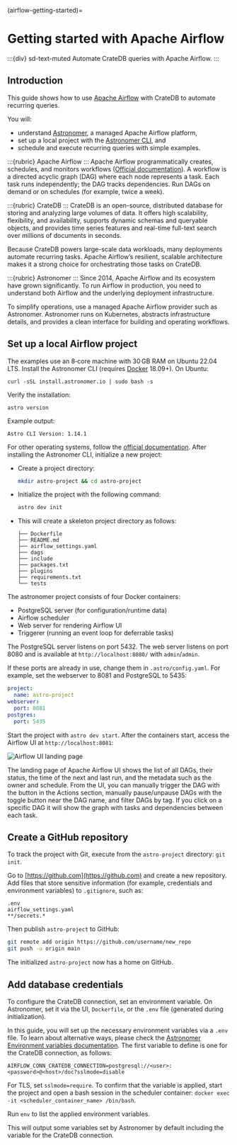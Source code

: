 (airflow-getting-started)=
# Getting started with Apache Airflow

:::{div} sd-text-muted
Automate CrateDB queries with Apache Airflow.
:::

## Introduction

This guide shows how to use [Apache Airflow] with CrateDB to automate recurring queries.

You will:
- understand [Astronomer], a managed Apache Airflow platform,
- set up a local project with the [Astronomer CLI], and
- schedule and execute recurring queries with simple examples.

:::{rubric} Apache Airflow
:::
Apache Airflow programmatically creates, schedules, and monitors workflows
([Official documentation](https://airflow.apache.org/docs/)). A workflow
is a directed acyclic graph (DAG) where each node represents a task. Each
task runs independently; the DAG tracks dependencies. Run DAGs on demand
or on schedules (for example, twice a week).

:::{rubric} CrateDB
:::
CrateDB is an open-source, distributed database for storing and analyzing
large volumes of data. It offers high scalability, flexibility, and
availability, supports dynamic schemas and queryable objects, and provides
time series features and real-time full-text search over millions of
documents in seconds.

Because CrateDB powers large-scale data workloads, many deployments automate
recurring tasks. Apache Airflow’s resilient, scalable architecture makes it
a strong choice for orchestrating those tasks on CrateDB.

:::{rubric} Astronomer
:::
Since 2014, Apache Airflow and its ecosystem have grown significantly. To run Airflow in production, you need to understand both Airflow and the underlying deployment infrastructure.

To simplify operations, use a managed Apache Airflow provider such as Astronomer. Astronomer runs on Kubernetes, abstracts infrastructure details, and provides a clean interface for building and operating workflows.

## Set up a local Airflow project

The examples use an 8‑core machine with 30 GB RAM on Ubuntu 22.04 LTS. Install the Astronomer CLI (requires [Docker](https://www.docker.com/) 18.09+). On Ubuntu:
```shell
curl -sSL install.astronomer.io | sudo bash -s
```

Verify the installation:
```shell
astro version
```

Example output:

`Astro CLI Version: 1.14.1`

For other operating systems, follow the [official documentation](https://www.astronomer.io/docs/astro/cli/install-cli).
After installing the Astronomer CLI, initialize a new project:

- Create a project directory:
  ```bash
  mkdir astro-project && cd astro-project
  ```
- Initialize the project with the following command:
   ```bash
   astro dev init
   ```
- This will create a skeleton project directory as follows:
   ```text
   ├── Dockerfile
   ├── README.md
   ├── airflow_settings.yaml
   ├── dags
   ├── include
   ├── packages.txt
   ├── plugins
   ├── requirements.txt
   └── tests
   ```

The astronomer project consists of four Docker containers:
- PostgreSQL server (for configuration/runtime data)
- Airflow scheduler
- Web server for rendering Airflow UI
- Triggerer (running an event loop for deferrable tasks)

The PostgreSQL server listens on port 5432. The web server listens on port 8080
and is available at `http://localhost:8080/` with `admin`/`admin`.

If these ports are already in use, change them in `.astro/config.yaml`. For
example, set the webserver to 8081 and PostgreSQL to 5435:
```yaml
project:
  name: astro-project
webserver:
  port: 8081
postgres:
  port: 5435
```

Start the project with `astro dev start`. After the containers start, access
the Airflow UI at `http://localhost:8081`:

![Airflow UI landing page](https://us1.discourse-cdn.com/flex020/uploads/crate/original/1X/f298a4c609312133e388555a9eba51733bfd5645.png)

The landing page of Apache Airflow UI shows the list of all DAGs, their status, the time of the next and last run, and the metadata such as the owner and schedule. From the UI, you can manually trigger the DAG with the button in the Actions section, manually pause/unpause DAGs with the toggle button near the DAG name, and filter DAGs by tag. If you click on a specific DAG it will show the graph with tasks and dependencies between each task.

## Create a GitHub repository

To track the project with Git, execute from the `astro-project` directory: `git init`.

Go to [https://github.com](https://github.com) and create a new repository.
Add files that store sensitive information (for example, credentials and
environment variables) to `.gitignore`, such as:
```text
.env
airflow_settings.yaml
**/secrets.*
```

Then publish `astro-project` to GitHub:

```bash
git remote add origin https://github.com/username/new_repo
git push -u origin main
```
The initialized `astro-project` now has a home on GitHub.

## Add database credentials

To configure the CrateDB connection, set an environment variable. On
Astronomer, set it via the UI, `Dockerfile`, or the `.env` file
(generated during initialization).

In this guide, you will set up the necessary environment variables via a `.env`
file. To learn about alternative ways, please check the
[Astronomer Environment variables documentation].
The first variable to define is one for the CrateDB connection, as follows:

`AIRFLOW_CONN_CRATEDB_CONNECTION=postgresql://<user>:<password>@<host>/doc?sslmode=disable`

For TLS, set `sslmode=require`. To confirm that the variable is applied, start
the project and open a bash session in the scheduler container:
`docker exec -it <scheduler_container_name> /bin/bash`.

Run `env` to list the applied environment variables.

This will output some variables set by Astronomer by default including the variable for the CrateDB connection.


[Apache Airflow]: https://airflow.apache.org/
[Astronomer]: https://www.astronomer.io/
[Astronomer CLI]: https://docs.astronomer.io/astro/cli/overview
[Astronomer Environment variables documentation]: https://docs.astronomer.io/astro/environment-variables
